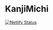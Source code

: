 # KanjiMichi
[![Netlify Status](https://api.netlify.com/api/v1/badges/11ec9a5a-c064-4052-9873-9de948ebd090/deploy-status)](https://app.netlify.com/sites/kanjimichi/deploys)

